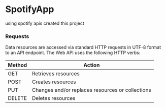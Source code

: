 # SpotifyApp
using spotify apis created this project
### Requests
Data resources are accessed via standard HTTP requests in UTF-8 format to an API endpoint. The Web API uses the following HTTP verbs:

| Method | Action                                       |
| ------ | -------------------------------------------- |
| GET    | Retrieves resources                          |
| POST   | Creates resources                            |
| PUT    | Changes and/or replaces resources or collections |
| DELETE | Deletes resources                            |

